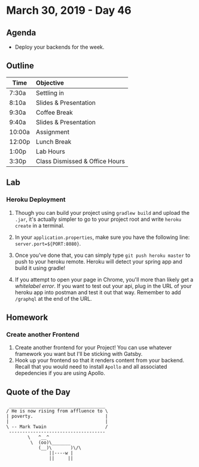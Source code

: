 # March 30, 2019 - Day 46


## Agenda

- Deploy your backends for the week. 

## Outline

| Time   | Objective                        |
| -------|:---------------------------------|
| 7:30a  | Settling in                      |
| 8:10a  | Slides & Presentation            |
| 9:30a  | Coffee Break                     |
| 9:40a  | Slides & Presentation            |
| 10:00a | Assignment                       |
| 12:00p | Lunch Break                      |
| 1:00p  | Lab Hours                        |
| 3:30p  | Class Dismissed & Office Hours   |

## Lab

### Heroku Deployment

1. Though you can build your project using `gradlew build` and upload the `.jar`, it's actually simpler to go to your project root and write `heroku create` in a terminal. 

2. In your `application.properties`, make sure you have the following line: `server.port=${PORT:8080}`.

3. Once you've done that, you can simply type `git push heroku master` to push to your heroku remote. Heroku will detect your spring app and build it using gradle! 

4. If you attempt to open your page in Chrome, you'll more than likely get a *whitelabel error*. If you want to test out your api, plug in the URL of your heroku app into postman and test it out that way. Remember to add `/graphql` at the end of the URL. 

## Homework

### Create another Frontend

1. Create another frontend for your Project! You can use whatever framework you want but I'll be sticking with Gatsby. 
2. Hook up your frontend so that it renders content from your backend. Recall that you would need to install `Apollo` and all associated depedencies if you are using Apollo. 


## Quote of the Day 
```
 ____________________________________
/ He is now rising from affluence to \
| poverty.                           |
|                                    |
\ -- Mark Twain                      /
 ------------------------------------
        \   ^__^
         \  (oo)\_______
            (__)\       )\/\
                ||----w |
                ||     ||

```